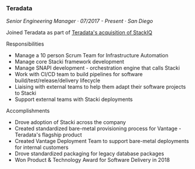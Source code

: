 ### Teradata
*Senior Engineering Manager &middot; 07/2017 - Present &middot; San Diego*

Joined Teradata as part of [Teradata's acquisition of StackIQ](https://www.teradata.com/Press-Releases/2017/Teradata-Acquires-San-Diego-based-Start-up)

Responsibilities

- Manage a 10 person Scrum Team for Infrastructure Automation
- Manage core Stacki framework development
- Manage SNAPI development - orchestration engine that calls Stacki
- Work with CI/CD team to build pipelines for software
  build/test/release/delivery lifecycle
- Liaising with external teams to help them adapt their software projects to
  Stacki
- Support external teams with Stacki deployments

Accomplishments

- Drove adoption of Stacki across the company
- Created standardized bare-metal provisioning process for Vantage - Teradata's
  flagship product
- Created Vantage Deployment Team to support bare-metal deployments for internal
  customers
- Drove standardized packaging for legacy database packages
- Won Product &amp; Technology Award for Software Delivery in 2018

